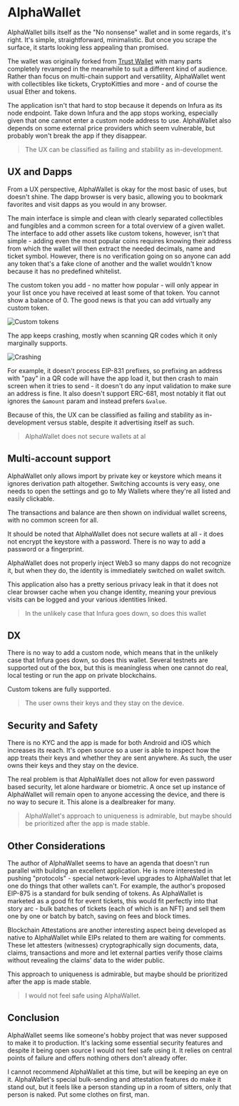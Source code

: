 # AlphaWallet

AlphaWallet bills itself as the "No nonsense" wallet and in some regards, it's right. It's simple, straightforward, minimalistic. But once you scrape the surface, it starts looking less appealing than promised.

The wallet was originally forked from [Trust Wallet](https://wallets.review/apps/trust/) with many parts completely revamped in the meanwhile to suit a different kind of audience. Rather than focus on multi-chain support and versatility, AlphaWallet went with collectibles like tickets, CryptoKitties and more - and of course the usual Ether and tokens.

The application isn't that hard to stop because it depends on Infura as its node endpoint. Take down Infura and the app stops working, especially given that one cannot enter a custom node address to use. AlphaWallet also depends on some external price providers which seem vulnerable, but probably won't break the app if they disappear.

> The UX can be classified as failing and stability as in-development.

## UX and Dapps

From a UX perspective, AlphaWallet is okay for the most basic of uses, but doesn't shine. The dapp browser is very basic, allowing you to bookmark favorites and visit dapps as you would in any browser.

The main interface is simple and clean with clearly separated collectibles and fungibles and a common screen for a total overview of a given wallet. The interface to add other assets like custom tokens, however, isn't that simple - adding even the most popular coins requires knowing their address from which the wallet will then extract the needed decimals, name and ticket symbol. However, there is no verification going on so anyone can add any token that's a fake clone of another and the wallet wouldn't know because it has no predefined whitelist.

The custom token you add - no matter how popular - will only appear in your list once you have received at least some of that token. You cannot show a balance of 0. The good news is that you can add virtually any custom token.

![Custom tokens](/apps/alphawallet/swader.png)

The app keeps crashing, mostly when scanning QR codes which it only marginally supports.

![Crashing](/apps/alphawallet/crash.jpg)

For example, it doesn't process EIP-831 prefixes, so prefixing an address with "pay" in a QR code will have the app load it, but then crash to main screen when it tries to send - it doesn't do any input validation to make sure an address is fine. It also doesn't support ERC-681, most notably it flat out ignores the `&amount` param and instead prefers `&value`.

Because of this, the UX can be classified as failing and stability as in-development versus stable, despite it advertising itself as such.

> AlphaWallet does not secure wallets at al

## Multi-account support

AlphaWallet only allows import by private key or keystore which means it ignores derivation path altogether. Switching accounts is very easy, one needs to open the settings and go to My Wallets where they're all listed and easily clickable.

The transactions and balance are then shown on individual wallet screens, with no common screen for all.

It should be noted that AlphaWallet does not secure wallets at all - it does not encrypt the keystore with a password. There is no way to add a password or a fingerprint.

AlphaWallet does not properly inject Web3 so many dapps do not recognize it, but when they do, the identity is immediately switched on wallet switch.

This application also has a pretty serious privacy leak in that it does not clear browser cache when you change identity, meaning your previous visits can be logged and your various identities linked.

> In the unlikely case that Infura goes down, so does this wallet

## DX

There is no way to add a custom node, which means that in the unlikely case that Infura goes down, so does this wallet. Several testnets are supported out of the box, but this is meaningless when one cannot do real, local testing or run the app on private blockchains.

Custom tokens are fully supported.

> The user owns their keys and they stay on the device.

## Security and Safety

There is no KYC and the app is made for both Android and iOS which increases its reach. It's open source so a user is able to inspect how the app treats their keys and whether they are sent anywhere. As such, the user owns their keys and they stay on the device.

The real problem is that AlphaWallet does not allow for even password based security, let alone hardware or biometric. A once set up instance of AlphaWallet will remain open to anyone accessing the device, and there is no way to secure it. This alone is a dealbreaker for many.

> AlphaWallet's approach to uniqueness is admirable, but maybe should be prioritized after the app is made stable.

## Other Considerations

The author of AlphaWallet seems to have an agenda that doesn't run parallel with building an excellent application. He is more interested in pushing "protocols" - special network-level upgrades to AlphaWallet that let one do things that other wallets can't. For example, the author's proposed EIP-875 is a standard for bulk sending of tokens. As AlphaWallet is marketed as a good fit for event tickets, this would fit perfectly into that story arc - bulk batches of tickets (each of which is an NFT) and sell them one by one or batch by batch, saving on fees and block times.

Blockchain Attestations are another interesting aspect being developed as native to AlphaWallet while EIPs related to them are waiting for comments. These let attesters (witnesses) cryptographically sign documents, data, claims, transactions and more and let external parties verify those claims without revealing the claims' data to the wider public.

This approach to uniqueness is admirable, but maybe should be prioritized after the app is made stable.

> I would not feel safe using AlphaWallet.

## Conclusion

AlphaWallet seems like someone's hobby project that was never supposed to make it to production. It's lacking some essential security features and despite it being open source I would not feel safe using it. It relies on central points of failure and offers nothing others don't already offer.

I cannot recommend AlphaWallet at this time, but will be keeping an eye on it. AlphaWallet's special bulk-sending and attestation features do make it stand out, but it feels like a person standing up in a room of sitters, only that person is naked. Put some clothes on first, man.